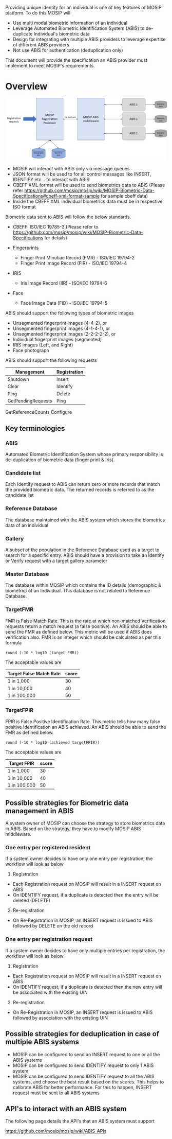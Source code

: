 Providing unique identity for an individual is one of key features of MOSIP platform. To do this MOSIP will 

- Use multi modal biometric information of an individual
- Leverage Automated Biometric Identification System (ABIS) to de-duplicate Individual's biometric data
- Design for integrating with multiple ABIS providers to leverage expertise of different ABIS providers
- Not use ABIS for authentication (deduplication only)

This document will provide the specification an ABIS provider must implement to meet MOSIP's requirements.

# Overview
![](_images/arch_diagrams/ABIS_middleware.png)

- MOSIP will interact with ABIS only via message queues
- JSON format will be used to for all control messages like INSERT, IDENTIFY etc... to interact with ABIS
- CBEFF XML format will be used to send biometrics data to ABIS
  (Please refer https://github.com/mosip/mosip/wiki/MOSIP-Biometric-Data-Specifications#cbeff-xml-format-sample for sample 
  cbeff data)
- Inside the CBEFF XML individual biometrics data must be in respective ISO format

Biometric data sent to ABIS will follow the below standards.

- CBEFF: ISO/IEC 19785-3 (Please refer to https://github.com/mosip/mosip/wiki/MOSIP-Biometric-Data-Specifications for 
  details)
- Fingerprints
  * Finger Print Minutiae Record (FMR) - ISO/IEC 19794-2
  * Finger Print Image Record (FIR) - ISO/IEC 19794-4

- IRIS
  * Iris Image Record (IIR) - ISO/IEC 19794-6

- Face
  * Face Image Data (FID) - ISO/IEC 19794-5

ABIS should support the following types of biometric images
- Unsegmented fingerprint images (4-4-2), or 
- Unsegmented fingerprint images (4-1-4-1), or
- Unsegmented fingerprint images (2-2-2-2-2), or 
- Individual fingerprint images (segmented)
- IRIS images (Left, and Right)
- Face photograph


ABIS should support the following requests

Management | Registration
-----------|-------------
Shutdown   | Insert
Clear      | Identify
Ping       | Delete
GetPendingRequests | Ping
GetReferenceCounts
Configure

## Key terminologies
### ABIS
Automated Biometric Identification System whose primary responsibility is de-duplication of biometric data (finger print & Iris).

### Candidate list
Each Identify request to ABIS can return zero or more records that match the provided biometric data. The returned records is referred to as the candidate list

### Reference Database
The database maintained with the ABIS system which stores the biometrics data of an individual

### Gallery
A subset of the population in the Reference Database used as a target to search for a specific entry. ABIS should have a provision to take an Identify or Verify request with a target gallery parameter

### Master Database
The database within MOSIP which contains the ID details (demographic & biometric) of an Individual. This database is not related to Reference Database.

### TargetFMR
FMR is False Match Rate. This is the rate at which non-matched Verification requests return a match request (a false positive). An ABIS should be able to send the FMR as defined below. This metric will be used if ABIS does verification also.
FMR is an integer which should be calculated as per this formula
```
round (-10 * log10 (target FMR))
```
The acceptable values are

Target False Match Rate | score
------------------------|------
1 in 1,000              | 30
1 in 10,000             | 40
1 in 100,000            | 50

### TargetFPIR
FPIR is False Positive Identification Rate. This metric tells how many false positive identification an ABIS achieved. An ABIS should be able to send the FMR as defined below.
```
round (-10 * log10 (achieved targetFPIR))
```

The acceptable values are

Target FPIR | score
------------------------|------
1 in 1,000              | 30
1 in 10,000             | 40
1 in 100,000            | 50

## Possible strategies for Biometric data management in ABIS
A system owner of MOSIP can choose the strategy to store biometrics data in ABIS. Based on the strategy, they have to modify MOSIP ABIS middleware.

### One entry per registered resident
If a system owner decides to have only one entry per registration, the workflow will look as below
1. Registration
  - Each Registration request on MOSIP will result in a INSERT request on ABIS
  - On IDENTIFY request, if a duplicate is detected then the entry will be deleted (DELETE)

2. Re-registration
  - On Re-Registration in MOSIP, an INSERT request is issued to ABIS followed by DELETE on the old record

### One entry per registration request
If a system owner decides to have only multiple entries per registration, the workflow will look as below
1. Registration
  - Each Registration request on MOSIP will result in a INSERT request on ABIS
  - On IDENTIFY request, if a duplicate is detected then the new entry will be associated with the existing UIN

2. Re-registration
  - On Re-Registration in MOSIP, an INSERT request is issued to ABIS followed by association with the existing UIN


## Possible strategies for deduplication in case of multiple ABIS systems
- MOSIP can be configured to send an INSERT request to one or all the ABIS systems
- MOSIP can be configured to send IDENTIFY request to only 1 ABIS system
- MOSIP can be configured to send IDENTIFY request to all the ABIS systems, and choose the best result based on the scores. This helps to calibrate ABIS for better performance. For this to happen, INSERT request must be sent to all ABIS systems


## API's to interact with an ABIS system

The following page details the API's that an ABIS system must support 

https://github.com/mosip/mosip/wiki/ABIS-APIs

